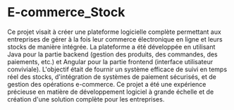 # E-commerce_Stock
Ce projet visait à créer une plateforme logicielle complète permettant aux entreprises de gérer à la fois leur commerce électronique en ligne et leurs stocks de manière intégrée. La plateforme a été développée en utilisant Java pour la partie backend (gestion des produits, des commandes, des paiements, etc.) et Angular pour la partie frontend (interface utilisateur conviviale). L'objectif était de fournir un système efficace de suivi en temps réel des stocks, d'intégration de systèmes de paiement sécurisés, et de gestion des opérations e-commerce. Ce projet a été une expérience précieuse en matière de développement logiciel à grande échelle et de création d'une solution complète pour les entreprises.
